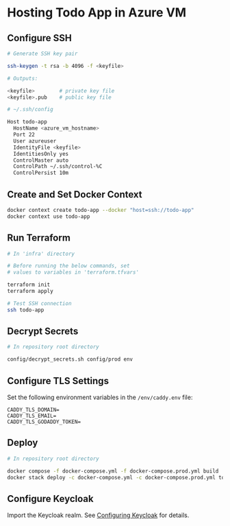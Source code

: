 # Hosting Todo App in Azure VM

## Configure SSH

```bash
# Generate SSH key pair

ssh-keygen -t rsa -b 4096 -f <keyfile>

# Outputs:

<keyfile>        # private key file
<keyfile>.pub    # public key file
```

```bash
# ~/.ssh/config

Host todo-app
  HostName <azure_vm_hostname>
  Port 22
  User azureuser
  IdentityFile <keyfile>
  IdentitiesOnly yes
  ControlMaster auto
  ControlPath ~/.ssh/control-%C
  ControlPersist 10m
```

## Create and Set Docker Context

```bash
docker context create todo-app --docker "host=ssh://todo-app"
docker context use todo-app
```

## Run Terraform

```bash
# In 'infra' directory

# Before running the below commands, set
# values ​​to variables in 'terraform.tfvars'

terraform init
terraform apply

# Test SSH connection
ssh todo-app
```

## Decrypt Secrets

```bash
# In repository root directory

config/decrypt_secrets.sh config/prod env
```

## Configure TLS Settings

Set the following environment variables in the `/env/caddy.env` file:

```dotenv
CADDY_TLS_DOMAIN=
CADDY_TLS_EMAIL=
CADDY_TLS_GODADDY_TOKEN=
```

## Deploy

```bash
# In repository root directory

docker compose -f docker-compose.yml -f docker-compose.prod.yml build
docker stack deploy -c docker-compose.yml -c docker-compose.prod.yml todo-app
```

## Configure Keycloak

Import the Keycloak realm. See [Configuring Keycloak](../backend/keycloak/) for details.
